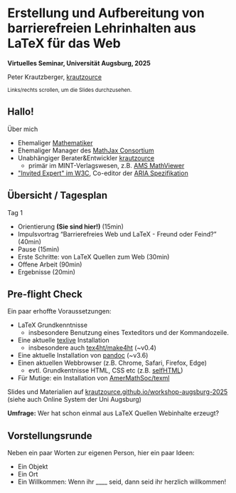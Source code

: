# Erstellung und Aufbereitung von barrierefreien Lehrinhalten aus LaTeX für das Web

**Virtuelles Seminar, Universität Augsburg, 2025**

Peter Krautzberger, [krautzource](https://krautzource.com)

<small>Links/rechts scrollen, um die Slides durchzusehen.</small>

## Hallo!

Über mich

- Ehemaliger [Mathematiker](https://genealogy.math.ndsu.nodak.edu/id.php?id=140155)
- Ehemaliger Manager des [MathJax Consortium](https://www.mathjax.org)
- Unabhängiger Berater&Entwickler [krautzource](https://krautzource.com/)
  - primär im MINT-Verlagswesen, z.B. [AMS MathViewer](https://www.ams.org/publications/journals/journalsframework/AMSMathViewer)
- ["Invited Expert" im W3C](https://www.w3.org/participate/invited-experts/),
  Co-editor der [ARIA Spezifikation](https://w3c.github.io/aria/)

## Übersicht / Tagesplan

Tag 1

- Orientierung **(Sie sind hier!)** (15min)
- Impulsvortrag <q>Barrierefreies Web und LaTeX - Freund oder Feind?</q> (40min)
- Pause (15min)
- Erste Schritte: von LaTeX Quellen zum Web (30min)
- Offene Arbeit (90min)
- Ergebnisse (20min)

## Pre-flight Check

Ein paar erhoffte Voraussetzungen:

- LaTeX Grundkenntnisse
  - insbesondere Benutzung eines Texteditors und der Kommandozeile.
- Eine aktuelle [texlive](https://tug.org/texlive/) Installation
  - insbesondere auch [tex4ht/make4ht](https://tug.org/tex4ht/) (~v0.4)
- Eine aktuelle Installation von [pandoc](https://pandoc.org/) (~v3.6)
- Einen aktuellen Webbrowser (z.B. Chrome, Safari, Firefox, Edge)
  - evtl. Grundkentnisse HTML, CSS etc (z.B. [selfHTML](https://wiki.selfhtml.org/wiki/HTML/Tutorials/Einstieg))
- Für Mutige: ein Installation von [AmerMathSoc/texml](https://github.com/AmerMathSoc/texml)

Slides und Materialien auf [krautzource.github.io/workshop-augsburg-2025](https://krautzource.github.io/workshop-augsburg-2025) (siehe auch Online System der Uni Augsburg)

**Umfrage:** Wer hat schon einmal aus LaTeX Quellen Webinhalte erzeugt?


## Vorstellungsrunde

Neben ein paar Worten zur eigenen Person, hier ein paar Ideen:

- Ein Objekt
- Ein Ort
- Ein Willkommen: Wenn ihr \_\_\_\_ seid, dann seid ihr herzlich willkommen!
